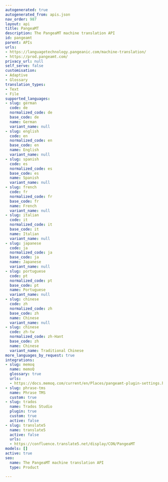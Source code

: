 ```yaml
---
autogenerated: true
autogenerated_from: apis.json
nav_order: 987
layout: api
title: PangeaMT
description: The PangeaMT machine translation API
id: pangeamt
parent: APIs
urls:
- https://languagetechnology.pangeanic.com/machine-translation/
- https://prod.pangeamt.com/
privacy_url: null
self_serve: false
customisation:
- Adaptive
- Glossary
translation_types:
- Text
- File
supported_languages:
- slug: german
  code: de
  normalized_code: de
  base_code: de
  name: German
  variant_name: null
- slug: english
  code: en
  normalized_code: en
  base_code: en
  name: English
  variant_name: null
- slug: spanish
  code: es
  normalized_code: es
  base_code: es
  name: Spanish
  variant_name: null
- slug: french
  code: fr
  normalized_code: fr
  base_code: fr
  name: French
  variant_name: null
- slug: italian
  code: it
  normalized_code: it
  base_code: it
  name: Italian
  variant_name: null
- slug: japanese
  code: ja
  normalized_code: ja
  base_code: ja
  name: Japanese
  variant_name: null
- slug: portuguese
  code: pt
  normalized_code: pt
  base_code: pt
  name: Portuguese
  variant_name: null
- slug: chinese
  code: zh
  normalized_code: zh
  base_code: zh
  name: Chinese
  variant_name: null
- slug: chinese
  code: zh-tw
  normalized_code: zh-Hant
  base_code: zh
  name: Chinese
  variant_name: Traditional Chinese
more_languages_by_request: true
integrations:
- slug: memoq
  name: memoQ
  glossary: true
  urls:
  - https://docs.memoq.com/current/en/Places/pangeamt-plugin-settings.html
- slug: phrase-tms
  name: Phrase TMS
  custom: true
- slug: trados
  name: Trados Studio
  plugin: true
  custom: true
  active: false
- slug: translate5
  name: translate5
  active: false
  urls:
  - https://confluence.translate5.net/display/CON/PangeaMT
models: []
active: true
seo:
  name: The PangeaMT machine translation API
  type: Product

---
```


